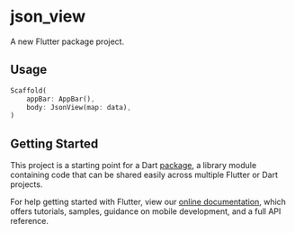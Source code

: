 # json_view

A new Flutter package project.

## Usage

```dart
Scaffold(
    appBar: AppBar(),
    body: JsonView(map: data),
)
```

## Getting Started

This project is a starting point for a Dart
[package](https://flutter.dev/developing-packages/),
a library module containing code that can be shared easily across
multiple Flutter or Dart projects.

For help getting started with Flutter, view our 
[online documentation](https://flutter.dev/docs), which offers tutorials, 
samples, guidance on mobile development, and a full API reference.
